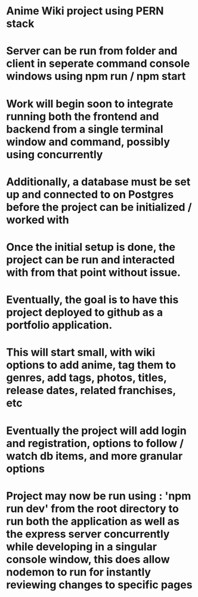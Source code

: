 # Anime Wiki project using PERN stack
# Server can be run from folder and client in seperate command console windows using npm run / npm start
# Work will begin soon to integrate running both the frontend and backend from a single terminal window and command, possibly using concurrently
# Additionally, a database must be set up and connected to on Postgres before the project can be initialized / worked with
# Once the initial setup is done, the project can be run and interacted with from that point without issue. 
# Eventually, the goal is to have this project deployed to github as a portfolio application.
# This will start small, with wiki options to add anime, tag them to genres, add tags, photos, titles, release dates, related franchises, etc
# Eventually the project will add login and registration, options to follow / watch db items, and more granular options

# Project may now be run using : 'npm run dev' from the root directory to run both the application as well as the express server concurrently while developing in a singular console window, this does allow nodemon to run for instantly reviewing changes to specific pages
